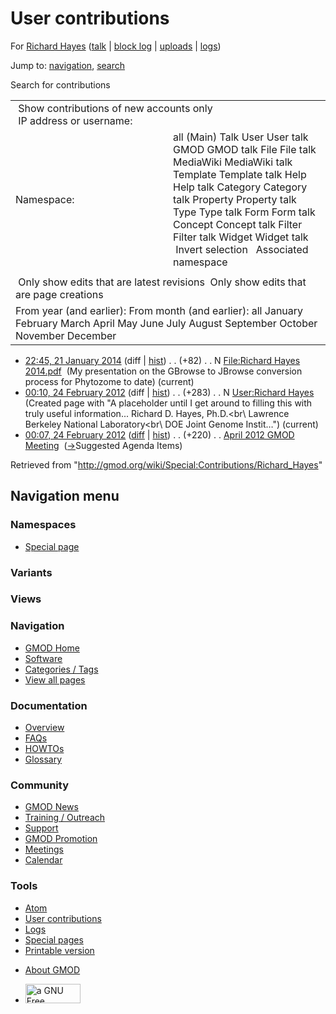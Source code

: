 <div id="mw-page-base" class="noprint">

</div>

<div id="mw-head-base" class="noprint">

</div>

<div id="content" class="mw-body" role="main">

<span id="top"></span>

<div id="mw-js-message" style="display:none;">

</div>



# <span dir="auto">User contributions</span>

<div id="bodyContent">

<div id="contentSub">

For [Richard Hayes](/wiki/User:Richard_Hayes "User:Richard Hayes") (<a
href="/mediawiki/index.php?title=User_talk:Richard_Hayes&amp;action=edit&amp;redlink=1"
class="new"
title="User talk:Richard Hayes (page does not exist)">talk</a> \| [block
log](/mediawiki/index.php?title=Special:Log/block&page=User%3ARichard+Hayes "Special:Log/block")
\|
[uploads](/wiki/Special:ListFiles/Richard_Hayes "Special:ListFiles/Richard Hayes")
\| [logs](/wiki/Special:Log/Richard_Hayes "Special:Log/Richard Hayes"))

</div>

<div id="jump-to-nav" class="mw-jump">

Jump to: [navigation](#mw-navigation), [search](#p-search)

</div>

<div id="mw-content-text">

Search for contributions

<table class="mw-contributions-table">
<colgroup>
<col style="width: 50%" />
<col style="width: 50%" />
</colgroup>
<tbody>
<tr class="odd">
<td colspan="2"> Show contributions of new accounts only<br />
 IP address or username:</td>
</tr>
<tr class="even">
<td class="mw-label">Namespace:</td>
<td>all (Main) Talk User User talk GMOD GMOD talk File File talk
MediaWiki MediaWiki talk Template Template talk Help Help talk Category
Category talk Property Property talk Type Type talk Form Form talk
Concept Concept talk Filter Filter talk Widget Widget talk  
 Invert selection 
 Associated namespace </td>
</tr>
<tr class="odd">
<td colspan="2"></td>
</tr>
<tr class="even">
<td colspan="2"> Only show edits that are latest revisions
 Only show edits that are page creations</td>
</tr>
<tr class="odd">
<td colspan="2">From year (and earlier): From month (and earlier): all
January February March April May June July August September October
November December</td>
</tr>
</tbody>
</table>

- <a
  href="/mediawiki/index.php?title=File:Richard_Hayes_2014.pdf&amp;oldid=25173"
  class="mw-changeslist-date" title="File:Richard Hayes 2014.pdf">22:45,
  21 January 2014</a> (diff \|
  [hist](/mediawiki/index.php?title=File:Richard_Hayes_2014.pdf&action=history "File:Richard Hayes 2014.pdf"))
  <span class="mw-changeslist-separator">. .</span>
  <span class="mw-plusminus-pos" dir="ltr"
  title="82 bytes after change">(+82)</span>‎
  <span class="mw-changeslist-separator">. .</span> N
  <a href="/wiki/File:Richard_Hayes_2014.pdf"
  class="mw-contributions-title"
  title="File:Richard Hayes 2014.pdf">File:Richard Hayes 2014.pdf</a> ‎
  <span class="comment">(My presentation on the GBrowse to JBrowse
  conversion process for Phytozome to date)</span>
  <span class="mw-uctop">(current)</span>
- <a href="/mediawiki/index.php?title=User:Richard_Hayes&amp;oldid=19790"
  class="mw-changeslist-date" title="User:Richard Hayes">00:10, 24
  February 2012</a> (diff \|
  [hist](/mediawiki/index.php?title=User:Richard_Hayes&action=history "User:Richard Hayes"))
  <span class="mw-changeslist-separator">. .</span>
  <span class="mw-plusminus-pos" dir="ltr"
  title="283 bytes after change">(+283)</span>‎
  <span class="mw-changeslist-separator">. .</span> N
  <a href="/wiki/User:Richard_Hayes" class="mw-contributions-title"
  title="User:Richard Hayes">User:Richard Hayes</a> ‎
  <span class="comment">(Created page with "A placeholder until I get
  around to filling this with truly useful information... Richard D.
  Hayes, Ph.D.\<br\\ Lawrence Berkeley National Laboratory\<br\\ DOE
  Joint Genome Instit…")</span> <span class="mw-uctop">(current)</span>
- <a
  href="/mediawiki/index.php?title=April_2012_GMOD_Meeting&amp;oldid=19789"
  class="mw-changeslist-date" title="April 2012 GMOD Meeting">00:07, 24
  February 2012</a>
  ([diff](/mediawiki/index.php?title=April_2012_GMOD_Meeting&diff=prev&oldid=19789 "April 2012 GMOD Meeting")
  \|
  [hist](/mediawiki/index.php?title=April_2012_GMOD_Meeting&action=history "April 2012 GMOD Meeting"))
  <span class="mw-changeslist-separator">. .</span>
  <span class="mw-plusminus-pos" dir="ltr"
  title="5,746 bytes after change">(+220)</span>‎
  <span class="mw-changeslist-separator">. .</span>
  <a href="/wiki/April_2012_GMOD_Meeting" class="mw-contributions-title"
  title="April 2012 GMOD Meeting">April 2012 GMOD Meeting</a> ‎
  <span class="comment">([→](/wiki/April_2012_GMOD_Meeting#Suggested_Agenda_Items "April 2012 GMOD Meeting")‎<span dir="auto"><span class="autocomment">Suggested
  Agenda Items</span></span>)</span>

</div>

<div class="printfooter">

Retrieved from
"<http://gmod.org/wiki/Special:Contributions/Richard_Hayes>"

</div>

<div id="catlinks" class="catlinks catlinks-allhidden">

</div>

<div class="visualClear">

</div>

</div>

</div>

<div id="mw-navigation">

## Navigation menu

<div id="mw-head">



<div id="left-navigation">

<div id="p-namespaces" class="vectorTabs" role="navigation"
aria-labelledby="p-namespaces-label">

### Namespaces

- <span id="ca-nstab-special">[Special
  page](/wiki/Special:Contributions/Richard_Hayes "This is a special page, you cannot edit the page itself")</span>

</div>

<div id="p-variants" class="vectorMenu emptyPortlet" role="navigation"
aria-labelledby="p-variants-label">

### 

### Variants[](#)

<div class="menu">

</div>

</div>

</div>

<div id="right-navigation">

<div id="p-views" class="vectorTabs emptyPortlet" role="navigation"
aria-labelledby="p-views-label">

### Views

</div>



</div>



</div>

</div>

</div>

<div id="mw-panel">

<div id="p-logo" role="banner">

<a href="/wiki/Main_Page"
style="background-image: url(http://gmod.org/images/GMOD-cogs.png);"
title="Visit the main page"></a>

</div>

<div id="p-Navigation" class="portal" role="navigation"
aria-labelledby="p-Navigation-label">

### Navigation

<div class="body">

- <span id="n-GMOD-Home">[GMOD Home](/wiki/Main_Page)</span>
- <span id="n-Software">[Software](/wiki/GMOD_Components)</span>
- <span id="n-Categories-.2F-Tags">[Categories /
  Tags](/wiki/Categories)</span>
- <span id="n-View-all-pages">[View all
  pages](/wiki/Special:AllPages)</span>

</div>

</div>

<div id="p-Documentation" class="portal" role="navigation"
aria-labelledby="p-Documentation-label">

### Documentation

<div class="body">

- <span id="n-Overview">[Overview](/wiki/Overview)</span>
- <span id="n-FAQs">[FAQs](/wiki/Category:FAQ)</span>
- <span id="n-HOWTOs">[HOWTOs](/wiki/Category:HOWTO)</span>
- <span id="n-Glossary">[Glossary](/wiki/Glossary)</span>

</div>

</div>

<div id="p-Community" class="portal" role="navigation"
aria-labelledby="p-Community-label">

### Community

<div class="body">

- <span id="n-GMOD-News">[GMOD News](/wiki/GMOD_News)</span>
- <span id="n-Training-.2F-Outreach">[Training /
  Outreach](/wiki/Training_and_Outreach)</span>
- <span id="n-Support">[Support](/wiki/Support)</span>
- <span id="n-GMOD-Promotion">[GMOD
  Promotion](/wiki/GMOD_Promotion)</span>
- <span id="n-Meetings">[Meetings](/wiki/Meetings)</span>
- <span id="n-Calendar">[Calendar](/wiki/Calendar)</span>

</div>

</div>

<div id="p-tb" class="portal" role="navigation"
aria-labelledby="p-tb-label">

### Tools

<div class="body">

- <span id="feedlinks"><a
  href="http://gmod.org/mediawiki/index.php?title=Special:Contributions/Richard_Hayes&amp;feed=atom"
  id="feed-atom" class="feedlink" rel="alternate"
  type="application/atom+xml" title="Atom feed for this page">Atom</a></span>
- <span id="t-contributions">[User
  contributions](/wiki/Special:Contributions/Richard_Hayes "A list of contributions of this user")</span>
- <span id="t-log">[Logs](/wiki/Special:Log/Richard_Hayes)</span>
- <span id="t-specialpages"><a href="/wiki/Special:SpecialPages" accesskey="q"
  title="A list of all special pages [q]">Special pages</a></span>
- <span id="t-print"><a
  href="/mediawiki/index.php?title=Special:Contributions/Richard_Hayes&amp;printable=yes"
  rel="alternate" accesskey="p"
  title="Printable version of this page [p]">Printable version</a></span>

</div>

</div>

</div>

</div>

<div id="footer" role="contentinfo">

- <span id="footer-places-about">[About
  GMOD](/wiki/GMOD:About "GMOD:About")</span>

<!-- -->

- <span id="footer-copyrightico">[<img src="http://www.gnu.org/graphics/gfdl-logo-small.png" width="88"
  height="31" alt="a GNU Free Documentation License" />](http://www.gnu.org/licenses/fdl-1.3.html)</span>




</div>
